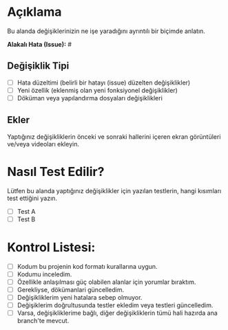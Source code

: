 # Açıklama

Bu alanda değişiklerinizin ne işe yaradığını ayrıntılı bir biçimde anlatın.

**Alakalı Hata (Issue):** #

## Değişiklik Tipi

- [ ] Hata düzeltimi (belirli bir hatayı (issue) düzelten değişiklikler)
- [ ] Yeni özellik (eklenmiş olan yeni fonksiyonel değişiklikler)
- [ ] Döküman veya yapılandırma dosyaları değişiklikleri

## Ekler

Yaptığınız değişikliklerin önceki ve sonraki hallerini içeren ekran görüntüleri ve/veya videoları ekleyin.

# Nasıl Test Edilir?

Lütfen bu alanda yaptığınız değişiklikler için yazılan testlerin, hangi kısımları test ettiğini yazın.

- [ ] Test A
- [ ] Test B

# Kontrol Listesi:

- [ ] Kodum bu projenin kod formatı kurallarına uygun.
- [ ] Kodumu inceledim.
- [ ] Özellikle anlaşılması güç olabilen alanlar için yorumlar bıraktım.
- [ ] Gerekliyse, dökümanlari güncelledim.
- [ ] Değişikliklerim yeni hatalara sebep olmuyor.
- [ ] Değişiklerim doğrultusunda testler ekledim veya testleri güncelledim.
- [ ] Varsa, değişikliklerime bağlı, diğer değişikliklerin tümü hali hazırda ana branch'te mevcut.